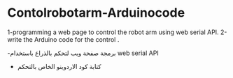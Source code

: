 # Contolrobotarm-Arduinocode
1-programming a web page  to control the robot arm using web serial API.
2-write the Arduino code for the 
control .

-برمجة صفحة ويب لتحكم بالذراع باستخدام web serial API
- كتابة كود الاردوينو الخاص بالتحكم
